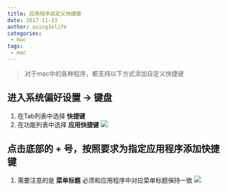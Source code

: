 ```yaml
---
title: 应用程序自定义快捷键
date: 2017-11-23
author: asing1elife
categories:
 - mac
tags:
 - mac
---
```

> 对于mac中的各种程序，都支持以下方式添加自定义快捷键  

## 进入系统偏好设置 -> 键盘
1. 在Tab列表中选择 **快捷键**
2. 在功能列表中选择 **应用快捷键**
![](http://asing1elife.com/sources/images/2D437FC8-E3C6-4F32-AD72-9F278C032B61.png)
	
## 点击底部的 + 号，按照要求为指定应用程序添加快捷键
1. 需要注意的是 **菜单标题** 必须和应用程序中对应菜单标题保持一致
![](http://asing1elife.com/sources/images/D84EF34B-6677-419C-A41C-0CCC244BA6D7.png)